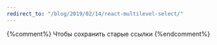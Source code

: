 ```yaml
---
redirect_to: "/blog/2019/02/14/react-multilevel-select/"
---
```

{%comment%} Чтобы сохранить старые ссылки {%endcomment%}
